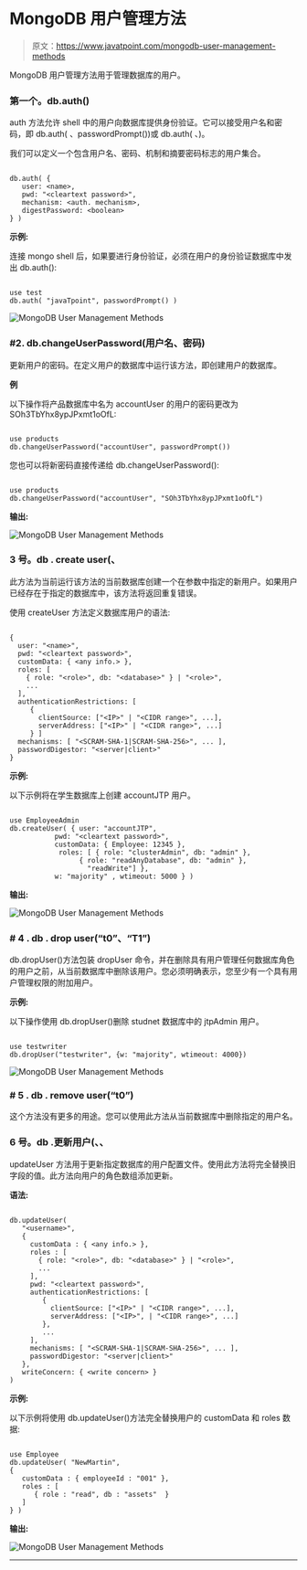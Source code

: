 # MongoDB 用户管理方法

> 原文：<https://www.javatpoint.com/mongodb-user-management-methods>

MongoDB 用户管理方法用于管理数据库的用户。

### 第一个。db.auth()

auth 方法允许 shell 中的用户向数据库提供身份验证。它可以接受用户名和密码，即 db.auth( <username>、passwordPrompt())或 db.auth( <username>、<password>)。</password></username></username>

我们可以定义一个包含用户名、密码、机制和摘要密码标志的用户集合。

```

db.auth( {
   user: <name>,
   pwd: "<cleartext password>",
   mechanism: <auth. mechanism>,
   digestPassword: <boolean>
} )

```

**示例:**

连接 mongo shell 后，如果要进行身份验证，必须在用户的身份验证数据库中发出 db.auth():

```

use test
db.auth( "javaTpoint", passwordPrompt() )

```

![MongoDB User Management Methods](img/125604aec12bc4f3fcc9a5ecd8b7d1a4.png)

### #2\. db.changeUserPassword(用户名、密码)

更新用户的密码。在定义用户的数据库中运行该方法，即创建用户的数据库。

**例**

以下操作将产品数据库中名为 accountUser 的用户的密码更改为 SOh3TbYhx8ypJPxmt1oOfL:

```

use products
db.changeUserPassword("accountUser", passwordPrompt())

```

您也可以将新密码直接传递给 db.changeUserPassword():

```

use products
db.changeUserPassword("accountUser", "SOh3TbYhx8ypJPxmt1oOfL")

```

**输出:**

![MongoDB User Management Methods](img/c5d0a60cfd915f674ecad0f556264492.png)

### 3 号。db . create user(<writeconcern>、</writeconcern>

此方法为当前运行该方法的当前数据库创建一个在参数中指定的新用户。如果用户已经存在于指定的数据库中，该方法将返回重复错误。

使用 createUser 方法定义数据库用户的语法:

```

{
  user: "<name>",
  pwd: "<cleartext password>",
  customData: { <any info.> },
  roles: [
    { role: "<role>", db: "<database>" } | "<role>",
    ...
  ],
  authenticationRestrictions: [
     {
       clientSource: ["<IP>" | "<CIDR range>", ...],
       serverAddress: ["<IP>" | "<CIDR range>", ...]
     } ]
  mechanisms: [ "<SCRAM-SHA-1|SCRAM-SHA-256>", ... ],
  passwordDigestor: "<server|client>"
}

```

**示例:**

以下示例将在学生数据库上创建 accountJTP 用户。

```

use EmployeeAdmin
db.createUser( { user: "accountJTP",
           pwd: "<cleartext password>",
           customData: { Employee: 12345 },
            roles: [ { role: "clusterAdmin", db: "admin" },
                 { role: "readAnyDatabase", db: "admin" },
                   "readWrite"] },
           w: "majority" , wtimeout: 5000 } )

```

**输出:**

![MongoDB User Management Methods](img/044332a3ce16e07ca6f3603cd606c669.png)

### # 4 . db . drop user(“t0”、“T1”)

db.dropUser()方法包装 dropUser 命令，并在删除具有用户管理任何数据库角色的用户之前，从当前数据库中删除该用户。您必须明确表示，您至少有一个具有用户管理权限的附加用户。

**示例:**

以下操作使用 db.dropUser()删除 studnet 数据库中的 jtpAdmin 用户。

```

use testwriter
db.dropUser("testwriter", {w: "majority", wtimeout: 4000})

```

![MongoDB User Management Methods](img/f10dd68ab2449d6d1f91f9900ae6276b.png)

### # 5 . db . remove user(“t0”)

这个方法没有更多的用途。您可以使用此方法从当前数据库中删除指定的用户名。

### 6 号。db .更新用户(<username>、<update>、</update></username>

updateUser 方法用于更新指定数据库的用户配置文件。使用此方法将完全替换旧字段的值。此方法向用户的角色数组添加更新。

**语法:**

```

db.updateUser(
   "<username>",
   {
     customData : { <any info.> },
     roles : [
       { role: "<role>", db: "<database>" } | "<role>",
       ...
     ],
     pwd: "<cleartext password>",
     authenticationRestrictions: [
        {
          clientSource: ["<IP>" | "<CIDR range>", ...],
          serverAddress: ["<IP>", | "<CIDR range>", ...]
        },
        ...
     ],
     mechanisms: [ "<SCRAM-SHA-1|SCRAM-SHA-256>", ... ],
     passwordDigestor: "<server|client>"
   },
   writeConcern: { <write concern> }
)

```

**示例:**

以下示例将使用 db.updateUser()方法完全替换用户的 customData 和 roles 数据:

```

use Employee
db.updateUser( "NewMartin",
{
   customData : { employeeId : "001" },
   roles : [
      { role : "read", db : "assets"  }
   ]
} )

```

**输出:**

![MongoDB User Management Methods](img/da758170dcd1fd5ea84dd55380085efd.png)

* * *